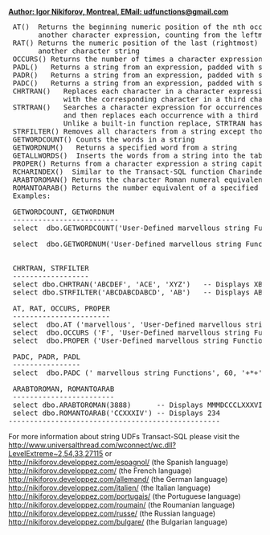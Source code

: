 
<b><u> Author:  Igor Nikiforov,  Montreal,  EMail: udfunctions@gmail.com   </b></u>
<br>
<pre>
 AT()  Returns the beginning numeric position of the nth occurrence of a character expression within
       another character expression, counting from the leftmost character
 RAT() Returns the numeric position of the last (rightmost) occurrence of a character string within 
       another character string 
 OCCURS() Returns the number of times a character expression occurs within another character expression 
 PADL()   Returns a string from an expression, padded with spaces or characters to a specified length on the left side
 PADR()   Returns a string from an expression, padded with spaces or characters to a specified length on the right side
 PADC()   Returns a string from an expression, padded with spaces or characters to a specified length on the both sides
 CHRTRAN()   Replaces each character in a character expression that matches a character in a second character expression
             with the corresponding character in a third character expression.
 STRTRAN()   Searches a character expression for occurrences of a second character expression,
             and then replaces each occurrence with a third character expression.
             Unlike a built-in function replace, STRTRAN has three additional parameters.
 STRFILTER() Removes all characters from a string except those specified. 
 GETWORDCOUNT() Counts the words in a string
 GETWORDNUM()   Returns a specified word from a string
 GETALLWORDS()  Inserts the words from a string into the table
 PROPER() Returns from a character expression a string capitalized as appropriate for proper names
 RCHARINDEX()  Similar to the Transact-SQL function Charindex, with a Right search
 ARABTOROMAN() Returns the character Roman numeral equivalent of a specified numeric expression (from 1 to 3999)
 ROMANTOARAB() Returns the number equivalent of a specified character Roman numeral expression (from I to MMMCMXCIX)
 Examples:  
 
 GETWORDCOUNT, GETWORDNUM
 -------------------------
 select  dbo.GETWORDCOUNT('User-Defined marvellous string Functions Transact-SQL', default)<br>
 select  dbo.GETWORDNUM('User-Defined marvellous string Functions Transact-SQL', 2, default)<br>
  
 CHRTRAN, STRFILTER
 ------------------
 select dbo.CHRTRAN('ABCDEF', 'ACE', 'XYZ')   -- Displays XBYDZF
 select dbo.STRFILTER('ABCDABCDABCD', 'AB')   -- Displays ABABAB
 
 AT, RAT, OCCURS, PROPER  
 -----------------------
 select  dbo.AT ('marvellous', 'User-Defined marvellous string Functions Transact-SQL', default)
 select  dbo.OCCURS ('F', 'User-Defined marvellous string Functions Transact-SQL')
 select  dbo.PROPER ('User-Defined marvellous string Functions Transact-SQL')
 
 PADC, PADR, PADL 
 ----------------
 select  dbo.PADC (' marvellous string Functions', 60, '+*+')
 
 ARABTOROMAN, ROMANTOARAB
 ------------------------
 select dbo.ARABTOROMAN(3888)      -- Displays MMMDCCCLXXXVIII
 select dbo.ROMANTOARAB('CCXXXIV') -- Displays 234
--------------------------------------------------
</pre>

For more information about string UDFs Transact-SQL please visit the <br>
 http://www.universalthread.com/wconnect/wc.dll?LevelExtreme~2,54,33,27115   or <br>
 http://nikiforov.developpez.com/espagnol/  (the Spanish language)<br>
 http://nikiforov.developpez.com/           (the French  language)<br>
 http://nikiforov.developpez.com/allemand/  (the German  language)<br>
 http://nikiforov.developpez.com/italien/   (the Italian language)<br>
 http://nikiforov.developpez.com/portugais/ (the Portuguese language)<br>
 http://nikiforov.developpez.com/roumain/   (the Roumanian  language)<br>
 http://nikiforov.developpez.com/russe/     (the Russian language)<br>
 http://nikiforov.developpez.com/bulgare/   (the Bulgarian language)<br>
